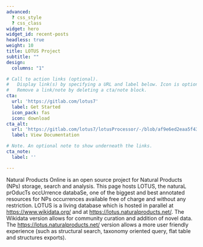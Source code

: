 ```yaml
---
advanced:
  ? css_style
  ? css_class
widget: hero
widget_id: recent-posts
headless: true
weight: 10
title: LOTUS Project
subtitle: ""
design:
  columns: "1"

# Call to action links (optional).
#   Display link(s) by specifying a URL and label below. Icon is optional for `cta`.
#   Remove a link/note by deleting a cta/note block.
cta:
  url: 'https://gitlab.com/lotus7'
  label: Get Started
  icon_pack: fas
  icon: download
cta_alt:
  url: 'https://gitlab.com/lotus7/lotusProcessor/-/blob/af9e6ed2eaa5f43b3cfc436dbe527a9ea10cfbab/README.adoc'
  label: View Documentation

# Note. An optional note to show underneath the links.
cta_note:
  label: ''

---
```

Natural Products Online is an open source project for Natural Products (NPs) storage, search and analysis. This page hosts LOTUS, the naturaL prOducTs occUrrence databaSe, one of the biggest and best annotated resources for NPs occurrences available free of charge and without any restriction. LOTUS is a living database which is hosted in parallel at <https://www.wikidata.org/> and at <https://lotus.naturalproducts.net/>. The Wikidata version allows for community curation and addition of novel data. The <https://lotus.naturalproducts.net/> version allows a more user friendly experience (such as structural search, taxonomy oriented query, flat table and structures exports).